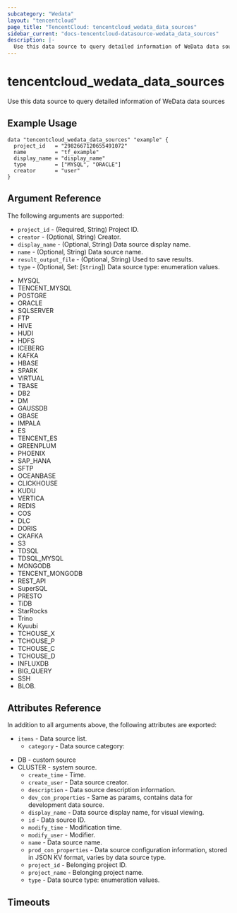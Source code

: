 ```yaml
---
subcategory: "Wedata"
layout: "tencentcloud"
page_title: "TencentCloud: tencentcloud_wedata_data_sources"
sidebar_current: "docs-tencentcloud-datasource-wedata_data_sources"
description: |-
  Use this data source to query detailed information of WeData data sources
---
```


# tencentcloud_wedata_data_sources

Use this data source to query detailed information of WeData data sources

## Example Usage

```hcl
data "tencentcloud_wedata_data_sources" "example" {
  project_id   = "2982667120655491072"
  name         = "tf_example"
  display_name = "display_name"
  type         = ["MYSQL", "ORACLE"]
  creator      = "user"
}
```

## Argument Reference

The following arguments are supported:

* `project_id` - (Required, String) Project ID.
* `creator` - (Optional, String) Creator.
* `display_name` - (Optional, String) Data source display name.
* `name` - (Optional, String) Data source name.
* `result_output_file` - (Optional, String) Used to save results.
* `type` - (Optional, Set: [`String`]) Data source type: enumeration values.

- MYSQL
- TENCENT_MYSQL
- POSTGRE
- ORACLE
- SQLSERVER
- FTP
- HIVE
- HUDI
- HDFS
- ICEBERG
- KAFKA
- HBASE
- SPARK
- VIRTUAL
- TBASE
- DB2
- DM
- GAUSSDB
- GBASE
- IMPALA
- ES
- TENCENT_ES
- GREENPLUM
- PHOENIX
- SAP_HANA
- SFTP
- OCEANBASE
- CLICKHOUSE
- KUDU
- VERTICA
- REDIS
- COS
- DLC
- DORIS
- CKAFKA
- S3
- TDSQL
- TDSQL_MYSQL
- MONGODB
- TENCENT_MONGODB
- REST_API
- SuperSQL
- PRESTO
- TiDB
- StarRocks
- Trino
- Kyuubi
- TCHOUSE_X
- TCHOUSE_P
- TCHOUSE_C
- TCHOUSE_D
- INFLUXDB
- BIG_QUERY
- SSH
- BLOB.

## Attributes Reference

In addition to all arguments above, the following attributes are exported:

* `items` - Data source list.
  * `category` - Data source category:

- DB - custom source
- CLUSTER - system source.
  * `create_time` - Time.
  * `create_user` - Data source creator.
  * `description` - Data source description information.
  * `dev_con_properties` - Same as params, contains data for development data source.
  * `display_name` - Data source display name, for visual viewing.
  * `id` - Data source ID.
  * `modify_time` - Modification time.
  * `modify_user` - Modifier.
  * `name` - Data source name.
  * `prod_con_properties` - Data source configuration information, stored in JSON KV format, varies by data source type.
  * `project_id` - Belonging project ID.
  * `project_name` - Belonging project name.
  * `type` - Data source type: enumeration values.


## Timeouts

<no value>



